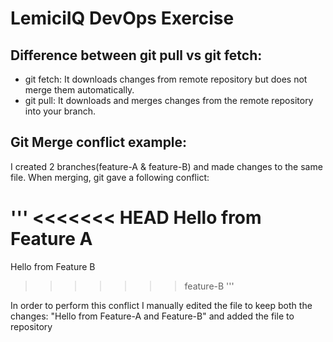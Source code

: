 # LemiciIQ DevOps Exercise

## Difference between git pull vs git fetch:

- git fetch: It downloads changes from remote repository but does not merge them automatically.  
- git pull: It downloads and merges changes from the remote repository into your branch.


## Git Merge conflict example:
I created 2 branches(feature-A & feature-B) and made changes to the same file. When merging, git gave a following conflict:


'''
<<<<<<< HEAD
Hello from Feature A
=======
Hello from Feature B
>>>>>>> feature-B 
'''


In order to perform this conflict I manually edited the file to keep both the changes:
"Hello from Feature-A and Feature-B"
and added the file to repository


